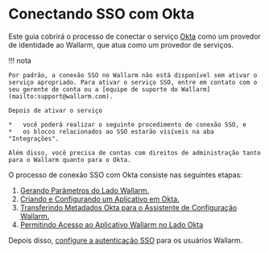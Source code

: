 # Conectando SSO com Okta

[doc-setup-sp]:                     setup-sp.md
[doc-setup-idp]:                    setup-idp.md    
[doc-metadata-transfer]:            metadata-transfer.md
[doc-allow-access-to-wl]:           allow-access-to-wl.md

[doc-user-sso-guide]:               ../../../../user-guides/use-sso.md

[doc-employ-sso]:                   ../employ-user-auth.md
[doc-disable-sso]:                  ../change-sso-provider.md

[link-okta]:                        https://www.okta.com/

Este guia cobrirá o processo de conectar o serviço [Okta][link-okta] como um provedor de identidade ao Wallarm, que atua como um provedor de serviços.

!!! nota

    Por padrão, a conexão SSO no Wallarm não está disponível sem ativar o serviço apropriado. Para ativar o serviço SSO, entre em contato com o seu gerente de conta ou a [equipe de suporte do Wallarm](mailto:support@wallarm.com).
    
    Depois de ativar o serviço
    
    *   você poderá realizar o seguinte procedimento de conexão SSO, e
    *   os blocos relacionados ao SSO estarão visíveis na aba "Integrações".
    
    Além disso, você precisa de contas com direitos de administração tanto para o Wallarm quanto para o Okta.

O processo de conexão SSO com Okta consiste nas seguintes etapas:
1.  [Gerando Parâmetros do Lado Wallarm.][doc-setup-sp]
2.  [Criando e Configurando um Aplicativo em Okta.][doc-setup-idp]
3.  [Transferindo Metadados Okta para o Assistente de Configuração Wallarm.][doc-metadata-transfer]
4.  [Permitindo Acesso ao Aplicativo Wallarm no Lado Okta][doc-allow-access-to-wl]

Depois disso, [configure a autenticação SSO][doc-employ-sso] para os usuários Wallarm.